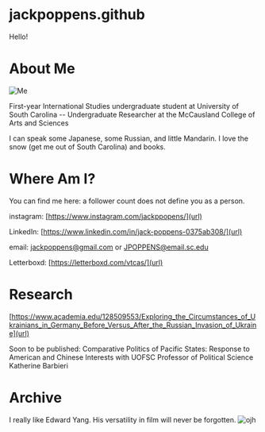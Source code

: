 # jackpoppens.github
Hello!
# About Me
![Me](https://github.com/user-attachments/assets/fc12cc0a-7909-48da-a563-8e20bef1e3c4)

First-year International Studies undergraduate student at University of South Carolina -- Undergraduate Researcher at the McCausland College of Arts and Sciences

I can speak some Japanese, some Russian, and little Mandarin. I love the snow (get me out of South Carolina) and books.
# Where Am I?

You can find me here:
a follower count does not define you as a person.

instagram: [https://www.instagram.com/jackppopens/](url)

LinkedIn: [https://www.linkedin.com/in/jack-poppens-0375ab308/](url)

email: jackpoppens@gmail.com or JPOPPENS@email.sc.edu

Letterboxd: [https://letterboxd.com/vtcas/](url)
# Research
[https://www.academia.edu/128509553/Exploring_the_Circumstances_of_Ukrainians_in_Germany_Before_Versus_After_the_Russian_Invasion_of_Ukraine](url)

Soon to be published: Comparative Politics of Pacific States: Response to American and Chinese Interests with UOFSC Professor of Political Science Katherine Barbieri

# Archive
I really like Edward Yang. His versatility in film will never be forgotten.
![ojh](https://github.com/user-attachments/assets/6f0a1277-fd6c-478a-be25-63a912749aa5)







